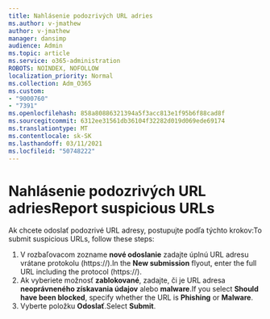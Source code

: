 ```yaml
---
title: Nahlásenie podozrivých URL adries
ms.author: v-jmathew
author: v-jmathew
manager: dansimp
audience: Admin
ms.topic: article
ms.service: o365-administration
ROBOTS: NOINDEX, NOFOLLOW
localization_priority: Normal
ms.collection: Adm_O365
ms.custom:
- "9000760"
- "7391"
ms.openlocfilehash: 858a80886321394a5f3acc813e1f95b6f88cad8f
ms.sourcegitcommit: 6312ee31561db36104f32282d019d069ede69174
ms.translationtype: MT
ms.contentlocale: sk-SK
ms.lasthandoff: 03/11/2021
ms.locfileid: "50748222"
---
```

# <a name="report-suspicious-urls"></a><span data-ttu-id="c0972-102">Nahlásenie podozrivých URL adries</span><span class="sxs-lookup"><span data-stu-id="c0972-102">Report suspicious URLs</span></span>

<span data-ttu-id="c0972-103">Ak chcete odoslať podozrivé URL adresy, postupujte podľa týchto krokov:</span><span class="sxs-lookup"><span data-stu-id="c0972-103">To submit suspicious URLs, follow these steps:</span></span>

1. <span data-ttu-id="c0972-104">V rozbaľovacom zozname **nové odoslanie** zadajte úplnú URL adresu vrátane protokolu (https://).</span><span class="sxs-lookup"><span data-stu-id="c0972-104">In the **New submission** flyout, enter the full URL including the protocol (https://).</span></span>
2. <span data-ttu-id="c0972-105">Ak vyberiete možnosť **zablokované**, zadajte, či je URL adresa **neoprávneného získavania údajov** alebo **malware**.</span><span class="sxs-lookup"><span data-stu-id="c0972-105">If you select **Should have been blocked**, specify whether the URL is **Phishing** or **Malware**.</span></span>
3. <span data-ttu-id="c0972-106">Vyberte položku **Odoslať**.</span><span class="sxs-lookup"><span data-stu-id="c0972-106">Select **Submit**.</span></span>
